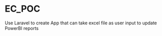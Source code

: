 # EC_POC
Use Laravel to create App that can take excel file as user input to update PowerBI reports
